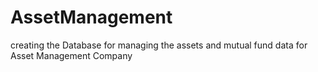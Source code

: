 # AssetManagement
creating the Database for managing the assets and mutual fund data for Asset Management Company
